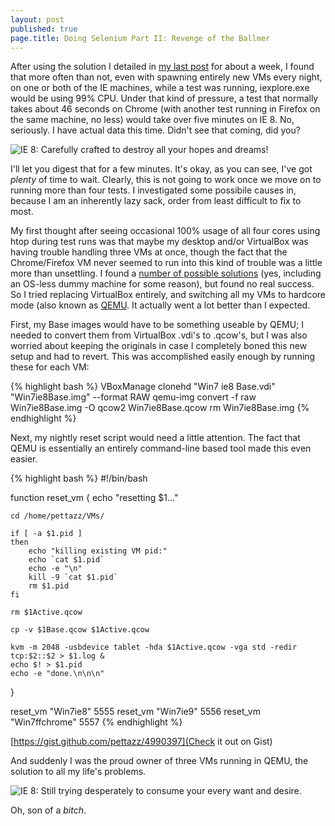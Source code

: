 ```yaml
---
layout: post
published: true
page.title: Doing Selenium Part II: Revenge of the Ballmer
---
```


After using the solution I detailed in [my last post](pettazz.com/2013/02/13/Showing-Internet-Explorer-Who-Its-Boss-Is/) for about a week, I found that more often than not, even with spawning entirely new VMs every night, on one or both of the IE machines, while a test was running, iexplore.exe would be using 99% CPU. Under that kind of pressure, a test that normally takes about 46 seconds on Chrome (with another test running in Firefox on the same machine, no less) would take over five minutes on IE 8. No, seriously. I have actual data this time. Didn't see that coming, did you?

![IE 8: Carefully crafted to destroy all your hopes and dreams!](http://i.imgur.com/z3BG5Vz.png)


I'll let you digest that for a few minutes. It's okay, as you can see, I've got _plenty_ of time to wait. Clearly, this is not going to work once we move on to running more than four tests. I investigated some possibile causes in, because I am an inherently lazy sack, order from least difficult to fix to most. 

My first thought after seeing occasional 100% usage of all four cores using htop during test runs was that maybe my desktop and/or VirtualBox was having trouble handling three VMs at once, though the fact that the Chrome/Firefox VM never seemed to run into this kind of trouble was a little more than unsettling. I found a [number of possible solutions](http://home.icequake.net/~nemesis/blog/index.php/archives/321) (yes, including an OS-less dummy machine for some reason), but found no real success. So I tried replacing VirtualBox entirely, and switching all my VMs to hardcore mode (also known as [QEMU](http://wiki.qemu.org/Main_Page). It actually went a lot better than I expected.

First, my Base images would have to be something useable by QEMU; I needed to convert them from VirtualBox .vdi's to .qcow's, but I was also worried about keeping the originals in case I completely boned this new setup and had to revert. This was accomplished easily enough by running these for each VM:

{% highlight bash %}
VBoxManage clonehd "Win7 ie8 Base.vdi" "Win7ie8Base.img" --format RAW
qemu-img convert -f raw Win7ie8Base.img -O qcow2 Win7ie8Base.qcow
rm Win7ie8Base.img
{% endhighlight %}

Next, my nightly reset script would need a little attention. The fact that QEMU is essentially an entirely command-line based tool made this even easier.

{% highlight bash %}
#!/bin/bash
 
function reset_vm {
    echo "resetting $1..."
 
    cd /home/pettazz/VMs/
 
    if [ -a $1.pid ]
    then
        echo "killing existing VM pid:"
        echo `cat $1.pid`
        echo -e "\n"
        kill -9 `cat $1.pid`
        rm $1.pid
    fi 
 
    rm $1Active.qcow
 
    cp -v $1Base.qcow $1Active.qcow
 
    kvm -m 2048 -usbdevice tablet -hda $1Active.qcow -vga std -redir tcp:$2::$2 > $1.log &
    echo $! > $1.pid
    echo -e "done.\n\n\n"
}
 
reset_vm "Win7ie8" 5555
reset_vm "Win7ie9" 5556
reset_vm "Win7ffchrome" 5557
{% endhighlight %}

[https://gist.github.com/pettazz/4990397](Check it out on Gist)

And suddenly I was the proud owner of three VMs running in QEMU, the solution to all my life's problems. 

![IE 8: Still trying desperately to consume your every want and desire.](http://i.imgur.com/aWzEto7.png)

Oh, son of a _bitch_. 